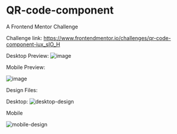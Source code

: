 # QR-code-component
A Frontend Mentor Challenge

Challenge link: https://www.frontendmentor.io/challenges/qr-code-component-iux_sIO_H

Desktop Preview:
 ![image](https://github.com/VPontis15/QR-code-component/assets/94546957/480e296d-c6ce-49b3-967c-2407435d959a)  



Mobile Preview:


![image](https://github.com/VPontis15/QR-code-component/assets/94546957/30f2a53e-8fb5-46eb-8c36-c2eb11d38f8a)  


Design Files: 

Desktop:
![desktop-design](https://github.com/VPontis15/QR-code-component/assets/94546957/279e9dd7-84d8-4528-a5bd-28f95d64c7b0)



Mobile




![mobile-design](https://github.com/VPontis15/QR-code-component/assets/94546957/97cbc8a8-c461-4c3b-9659-bc4dc267d19b)
